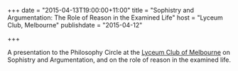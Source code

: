 +++
date = "2015-04-13T19:00:00+11:00"
title = "Sophistry and Argumentation: The Role of Reason in the Examined Life"
host = "Lyceum Club, Melbourne"
publishdate = "2015-04-12"

+++

A presentation to the Philosophy Circle at the [Lyceum Club of Melbourne](http://www.lyceumclubmelb.org.au/) on Sophistry and Argumentation, and on the role of reason in the examined life.